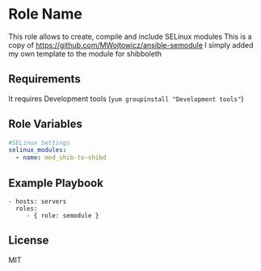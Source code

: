 Role Name
=========

This role allows to create, compile and include SELinux modules
This is a copy of https://github.com/MWojtowicz/ansible-semodule 
I simply added my own template to the module for shibboleth

Requirements
------------

It requires Development tools (`yum groupinstall "Development tools"`)

Role Variables
--------------
````yml
#SELinux Settings
selinux_modules:
  - name: mod_shib-to-shibd
````

Example Playbook
----------------

    - hosts: servers
      roles:
         - { role: semodule }

License
-------

MIT
